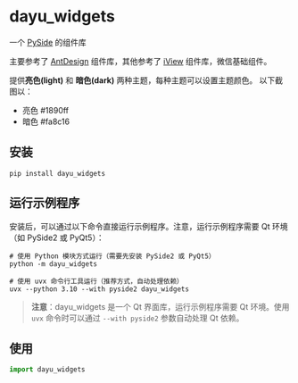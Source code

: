 # dayu_widgets

一个 [PySide](https://wiki.qt.io/PySide) 的组件库

主要参考了 [AntDesign](https://ant.design/) 组件库，其他参考了 [iView](https://www.iviewui.com/) 组件库，微信基础组件。


提供**亮色(light)** 和 **暗色(dark)** 两种主题，每种主题可以设置主题颜色。
以下截图以：

* 亮色 #1890ff
* 暗色 #fa8c16


## 安装

```shell
pip install dayu_widgets
```

## 运行示例程序

安装后，可以通过以下命令直接运行示例程序。注意，运行示例程序需要 Qt 环境（如 PySide2 或 PyQt5）：

```shell
# 使用 Python 模块方式运行（需要先安装 PySide2 或 PyQt5）
python -m dayu_widgets

# 使用 uvx 命令行工具运行（推荐方式，自动处理依赖）
uvx --python 3.10 --with pyside2 dayu_widgets
```

> **注意**：dayu_widgets 是一个 Qt 界面库，运行示例程序需要 Qt 环境。使用 `uvx` 命令时可以通过 `--with pyside2` 参数自动处理 Qt 依赖。

## 使用

```python
import dayu_widgets
```
